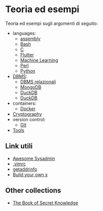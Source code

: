 # Teoria ed esempi

Teoria ed esempi sugli argomenti di seguito:

- languages:
  - [assembly](languages/assembler/Assembly/README.md)
  - [Bash](languages/Bash/README.md)
  - [C](languages/C/README.md)
  - [Flutter](languages/Flutter/README.md)
  - [Machine Learning](languages/Machine_Learning/README.md)
  - [Perl](languages/Perl/README.md)
  - [Python](languages/Python/README.md)
- [DBMS](DBMS/README.md):
  - [DBMS relazionali](DBMS/DBMSR/README.md)
  - [MongoDB](DBMS/MongoDB/README.md)
  - [DuckDB](DBMS/DuckDB/README.md)
  - [DuckDB](DBMS/Redis/README.md)
- containers:
  - [Docker](containers/Docker/README.md)
- [Cryptography](cryptography/README.md)
- version control:
  - [Git](version_control/Git/README.md)
- [Tools](tools/README.md)

## Link utili

- [Awesome Sysadmin](https://github.com/awesome-foss/awesome-sysadmin)
- [.vimrc](https://github.com/vincenzoargese/vimrc)
- [getaddrinfo](https://valentin.gosu.se/blog/2025/02/getaddrinfo-sucks-everything-else-is-much-worse)
- [Build your own x](https://github.com/codecrafters-io/build-your-own-x)

## Other collections

- [The Book of Secret Knowledge](https://github.com/trimstray/the-book-of-secret-knowledge)
